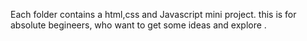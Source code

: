 Each folder contains a  html,css and Javascript mini project.
this is for absolute begineers, who want to get some ideas and explore .
